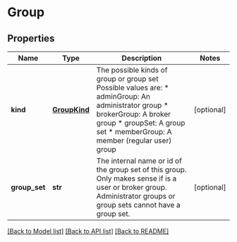 # Group

## Properties
Name | Type | Description | Notes
------------ | ------------- | ------------- | -------------
**kind** | [**GroupKind**](GroupKind.md) | The possible kinds of group or group set Possible values are: * adminGroup: An administrator group * brokerGroup: A broker group * groupSet: A group set * memberGroup: A member (regular user) group  | [optional] 
**group_set** | **str** | The internal name or id of the group set of this group. Only makes sense if is a user or broker group. Administrator groups or group sets cannot have a group set.  | [optional] 

[[Back to Model list]](../README.md#documentation-for-models) [[Back to API list]](../README.md#documentation-for-api-endpoints) [[Back to README]](../README.md)


